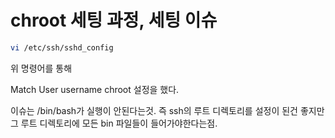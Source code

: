 # chroot 세팅 과정, 세팅 이슈

``` bash
vi /etc/ssh/sshd_config
```
위 명령어를 통해 

Match User username
chroot 설정을 했다.

이슈는 /bin/bash가 실행이 안된다는것.
즉 ssh의 루트 디렉토리를 설정이 된건 좋지만
그 루트 디렉토리에 모든 bin 파일들이 들어가야한다는점.